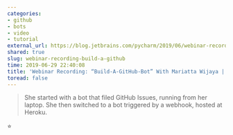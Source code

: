 ```yaml
---
categories:
- github
- bots
- video
- tutorial
external_url: https://blog.jetbrains.com/pycharm/2019/06/webinar-recording-build-a-github-bot-with-mariatta-wijaya/
shared: true
slug: webinar-recording-build-a-github
time: 2019-06-29 22:40:08
title: 'Webinar Recording: “Build-A-GitHub-Bot” With Mariatta Wijaya | PyCharm Blog'
toread: false
---
```


> She started with a bot that filed GitHub Issues, running from her laptop. She then switched to a bot triggered by a webhook, hosted at Heroku. 

⭐